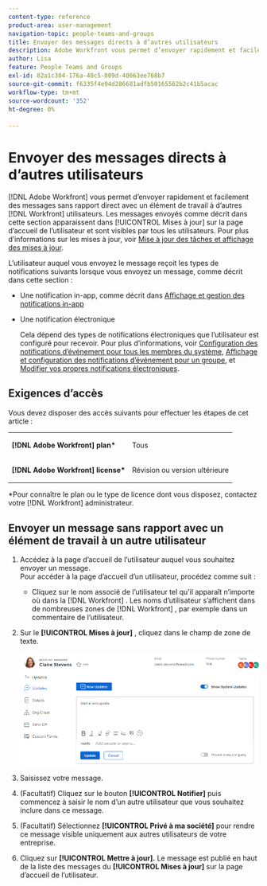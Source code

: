 ```yaml
---
content-type: reference
product-area: user-management
navigation-topic: people-teams-and-groups
title: Envoyer des messages directs à d’autres utilisateurs
description: Adobe Workfront vous permet d’envoyer rapidement et facilement des messages sans rapport direct avec un élément de travail à d’autres utilisateurs de Workfront.
author: Lisa
feature: People Teams and Groups
exl-id: 82a1c304-176a-48c5-809d-40663ee768b7
source-git-commit: f6335f4e94d286681adfb50165562b2c41b5acac
workflow-type: tm+mt
source-wordcount: '352'
ht-degree: 0%

---
```


# Envoyer des messages directs à d’autres utilisateurs

[!DNL Adobe Workfront] vous permet d’envoyer rapidement et facilement des messages sans rapport direct avec un élément de travail à d’autres [!DNL Workfront] utilisateurs. Les messages envoyés comme décrit dans cette section apparaissent dans [!UICONTROL Mises à jour] sur la page d’accueil de l’utilisateur et sont visibles par tous les utilisateurs. Pour plus d’informations sur les mises à jour, voir [Mise à jour des tâches et affichage des mises à jour](../../workfront-basics/updating-work-items-and-viewing-updates/update-work-items-and-view-updates.md).

L’utilisateur auquel vous envoyez le message reçoit les types de notifications suivants lorsque vous envoyez un message, comme décrit dans cette section :

* Une notification in-app, comme décrit dans [Affichage et gestion des notifications in-app](../../workfront-basics/using-notifications/view-and-manage-in-app-notifications.md)
* Une notification électronique

  Cela dépend des types de notifications électroniques que l’utilisateur est configuré pour recevoir. Pour plus d’informations, voir [Configuration des notifications d’événement pour tous les membres du système](../../administration-and-setup/manage-workfront/emails/configure-event-notifications-for-everyone-in-the-system.md), [Affichage et configuration des notifications d’événement pour un groupe](../../administration-and-setup/manage-groups/create-and-manage-groups/view-and-configure-event-notifications-group.md), et [Modifier vos propres notifications électroniques](../../workfront-basics/using-notifications/activate-or-deactivate-your-own-event-notifications.md).

## Exigences d’accès

Vous devez disposer des accès suivants pour effectuer les étapes de cet article :

<table style="table-layout:auto"> 
 <col> 
 </col> 
 <col> 
 </col> 
 <tbody> 
  <tr> 
   <td role="rowheader"><strong>[!DNL Adobe Workfront] plan*</strong></td> 
   <td> <p>Tous</p> </td> 
  </tr> 
  <tr> 
   <td role="rowheader"><strong>[!DNL Adobe Workfront] license*</strong></td> 
   <td> <p>Révision ou version ultérieure</p> </td> 
  </tr> 
 </tbody> 
</table>

&#42;Pour connaître le plan ou le type de licence dont vous disposez, contactez votre [!DNL Workfront] administrateur.

## Envoyer un message sans rapport avec un élément de travail à un autre utilisateur

1. Accédez à la page d’accueil de l’utilisateur auquel vous souhaitez envoyer un message.\
   Pour accéder à la page d’accueil d’un utilisateur, procédez comme suit :

   * Cliquez sur le nom associé de l’utilisateur tel qu’il apparaît n’importe où dans la [!DNL Workfront] . Les noms d’utilisateur s’affichent dans de nombreuses zones de [!DNL Workfront] , par exemple dans un commentaire de l’utilisateur.

1. Sur le **[!UICONTROL Mises à jour]** , cliquez dans le champ de zone de texte.

   ![Envoyer un message à l’utilisateur [!UICONTROL Mises à jour] tab](assets/message-user-NWE.png)

1. Saisissez votre message.
1. (Facultatif) Cliquez sur le bouton **[!UICONTROL Notifier]** puis commencez à saisir le nom d’un autre utilisateur que vous souhaitez inclure dans ce message.

1. (Facultatif) Sélectionnez **[!UICONTROL Privé à ma société]** pour rendre ce message visible uniquement aux autres utilisateurs de votre entreprise.

1. Cliquez sur **[!UICONTROL Mettre à jour].**
Le message est publié en haut de la liste des messages du **[!UICONTROL Mises à jour]** sur la page d’accueil de l’utilisateur.
